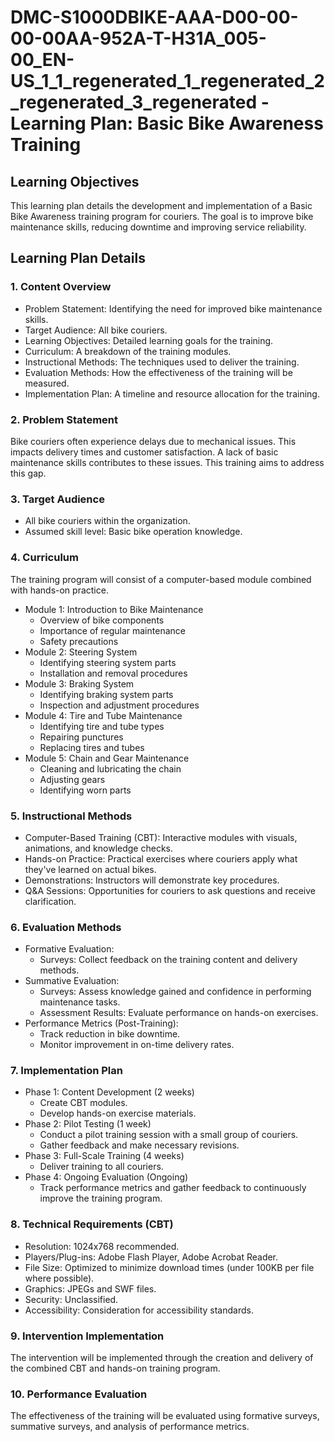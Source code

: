 # DMC-S1000DBIKE-AAA-D00-00-00-00AA-952A-T-H31A_005-00_EN-US_1_1_regenerated_1_regenerated_2_regenerated_3_regenerated - Learning Plan: Basic Bike Awareness Training

## Learning Objectives

This learning plan details the development and implementation of a Basic Bike Awareness training program for couriers. The goal is to improve bike maintenance skills, reducing downtime and improving service reliability.

## Learning Plan Details

### 1. Content Overview

* Problem Statement: Identifying the need for improved bike maintenance skills.
* Target Audience: All bike couriers.
* Learning Objectives: Detailed learning goals for the training.
* Curriculum: A breakdown of the training modules.
* Instructional Methods: The techniques used to deliver the training.
* Evaluation Methods: How the effectiveness of the training will be measured.
* Implementation Plan: A timeline and resource allocation for the training.

### 2. Problem Statement

Bike couriers often experience delays due to mechanical issues. This impacts delivery times and customer satisfaction. A lack of basic maintenance skills contributes to these issues. This training aims to address this gap.

### 3. Target Audience

* All bike couriers within the organization.
* Assumed skill level: Basic bike operation knowledge.

### 4. Curriculum

The training program will consist of a computer-based module combined with hands-on practice.

* Module 1: Introduction to Bike Maintenance
    * Overview of bike components
    * Importance of regular maintenance
    * Safety precautions
* Module 2: Steering System
    * Identifying steering system parts
    * Installation and removal procedures
* Module 3: Braking System
    * Identifying braking system parts
    * Inspection and adjustment procedures
* Module 4: Tire and Tube Maintenance
    * Identifying tire and tube types
    * Repairing punctures
    * Replacing tires and tubes
* Module 5: Chain and Gear Maintenance
    * Cleaning and lubricating the chain
    * Adjusting gears
    * Identifying worn parts

### 5. Instructional Methods

* Computer-Based Training (CBT): Interactive modules with visuals, animations, and knowledge checks.
* Hands-on Practice: Practical exercises where couriers apply what they've learned on actual bikes.
* Demonstrations: Instructors will demonstrate key procedures.
* Q&A Sessions: Opportunities for couriers to ask questions and receive clarification.

### 6. Evaluation Methods

* Formative Evaluation:
    * Surveys: Collect feedback on the training content and delivery methods.
* Summative Evaluation:
    * Surveys: Assess knowledge gained and confidence in performing maintenance tasks.
    * Assessment Results: Evaluate performance on hands-on exercises.
* Performance Metrics (Post-Training):
    * Track reduction in bike downtime.
    * Monitor improvement in on-time delivery rates.

### 7. Implementation Plan

* Phase 1: Content Development (2 weeks)
    * Create CBT modules.
    * Develop hands-on exercise materials.
* Phase 2: Pilot Testing (1 week)
    * Conduct a pilot training session with a small group of couriers.
    * Gather feedback and make necessary revisions.
* Phase 3: Full-Scale Training (4 weeks)
    * Deliver training to all couriers.
* Phase 4: Ongoing Evaluation (Ongoing)
    * Track performance metrics and gather feedback to continuously improve the training program.

### 8. Technical Requirements (CBT)

* Resolution: 1024x768 recommended.
* Players/Plug-ins: Adobe Flash Player, Adobe Acrobat Reader.
* File Size: Optimized to minimize download times (under 100KB per file where possible).
* Graphics: JPEGs and SWF files.
* Security: Unclassified.
* Accessibility: Consideration for accessibility standards.

### 9. Intervention Implementation

The intervention will be implemented through the creation and delivery of the combined CBT and hands-on training program.

### 10. Performance Evaluation

The effectiveness of the training will be evaluated using formative surveys, summative surveys, and analysis of performance metrics.